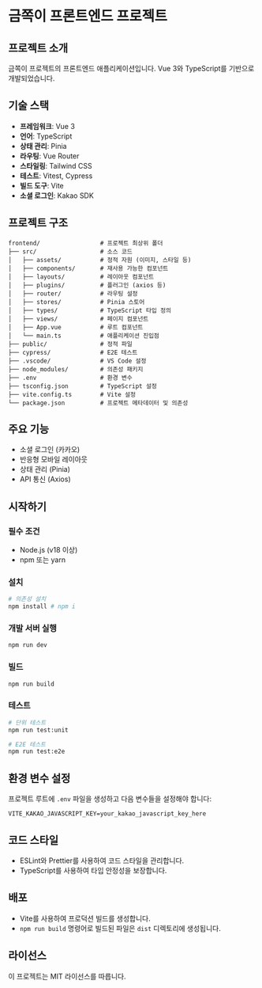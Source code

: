 # 금쪽이 프론트엔드 프로젝트

## 프로젝트 소개
금쪽이 프로젝트의 프론트엔드 애플리케이션입니다. Vue 3와 TypeScript를 기반으로 개발되었습니다.

## 기술 스택
- **프레임워크**: Vue 3
- **언어**: TypeScript
- **상태 관리**: Pinia
- **라우팅**: Vue Router
- **스타일링**: Tailwind CSS
- **테스트**: Vitest, Cypress
- **빌드 도구**: Vite
- **소셜 로그인**: Kakao SDK

## 프로젝트 구조
```
frontend/                 # 프로젝트 최상위 폴더
├── src/                  # 소스 코드
│   ├── assets/           # 정적 자원 (이미지, 스타일 등)
│   ├── components/       # 재사용 가능한 컴포넌트
│   ├── layouts/          # 레이아웃 컴포넌트
│   ├── plugins/          # 플러그인 (axios 등)
│   ├── router/           # 라우팅 설정
│   ├── stores/           # Pinia 스토어
│   ├── types/            # TypeScript 타입 정의
│   ├── views/            # 페이지 컴포넌트
│   ├── App.vue           # 루트 컴포넌트
│   └── main.ts           # 애플리케이션 진입점
├── public/               # 정적 파일
├── cypress/              # E2E 테스트
├── .vscode/              # VS Code 설정
├── node_modules/         # 의존성 패키지
├── .env                  # 환경 변수
├── tsconfig.json         # TypeScript 설정
├── vite.config.ts        # Vite 설정
└── package.json          # 프로젝트 메타데이터 및 의존성
```

## 주요 기능
- 소셜 로그인 (카카오)
- 반응형 모바일 레이아웃
- 상태 관리 (Pinia)
- API 통신 (Axios)

## 시작하기

### 필수 조건
- Node.js (v18 이상)
- npm 또는 yarn

### 설치
```bash
# 의존성 설치
npm install # npm i
```

### 개발 서버 실행
```bash
npm run dev
```

### 빌드
```bash
npm run build
```

### 테스트
```bash
# 단위 테스트
npm run test:unit

# E2E 테스트
npm run test:e2e
```

## 환경 변수 설정
프로젝트 루트에 `.env` 파일을 생성하고 다음 변수들을 설정해야 합니다:

```
VITE_KAKAO_JAVASCRIPT_KEY=your_kakao_javascript_key_here
```

## 코드 스타일
- ESLint와 Prettier를 사용하여 코드 스타일을 관리합니다.
- TypeScript를 사용하여 타입 안정성을 보장합니다.

## 배포
- Vite를 사용하여 프로덕션 빌드를 생성합니다.
- `npm run build` 명령어로 빌드된 파일은 `dist` 디렉토리에 생성됩니다.

## 라이선스
이 프로젝트는 MIT 라이선스를 따릅니다.
